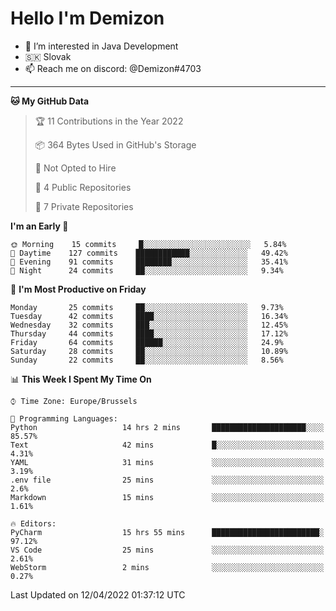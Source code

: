 # Hello I'm Demizon
- 👀 I’m interested in Java Development
- 🇸🇰 Slovak
- 📫 Reach me on discord: @Demizon#4703
<hr>

<!--START_SECTION:waka-->
**🐱 My GitHub Data** 

> 🏆 11 Contributions in the Year 2022
 > 
> 📦 364 Bytes Used in GitHub's Storage 
 > 
> 🚫 Not Opted to Hire
 > 
> 📜 4 Public Repositories 
 > 
> 🔑 7 Private Repositories  
 > 
**I'm an Early 🐤** 

```text
🌞 Morning    15 commits     █░░░░░░░░░░░░░░░░░░░░░░░░   5.84% 
🌆 Daytime    127 commits    ████████████░░░░░░░░░░░░░   49.42% 
🌃 Evening    91 commits     ████████░░░░░░░░░░░░░░░░░   35.41% 
🌙 Night      24 commits     ██░░░░░░░░░░░░░░░░░░░░░░░   9.34%

```
📅 **I'm Most Productive on Friday** 

```text
Monday       25 commits     ██░░░░░░░░░░░░░░░░░░░░░░░   9.73% 
Tuesday      42 commits     ████░░░░░░░░░░░░░░░░░░░░░   16.34% 
Wednesday    32 commits     ███░░░░░░░░░░░░░░░░░░░░░░   12.45% 
Thursday     44 commits     ████░░░░░░░░░░░░░░░░░░░░░   17.12% 
Friday       64 commits     ██████░░░░░░░░░░░░░░░░░░░   24.9% 
Saturday     28 commits     ██░░░░░░░░░░░░░░░░░░░░░░░   10.89% 
Sunday       22 commits     ██░░░░░░░░░░░░░░░░░░░░░░░   8.56%

```


📊 **This Week I Spent My Time On** 

```text
⌚︎ Time Zone: Europe/Brussels

💬 Programming Languages: 
Python                   14 hrs 2 mins       █████████████████████░░░░   85.57% 
Text                     42 mins             █░░░░░░░░░░░░░░░░░░░░░░░░   4.31% 
YAML                     31 mins             ░░░░░░░░░░░░░░░░░░░░░░░░░   3.19% 
.env file                25 mins             ░░░░░░░░░░░░░░░░░░░░░░░░░   2.6% 
Markdown                 15 mins             ░░░░░░░░░░░░░░░░░░░░░░░░░   1.61%

🔥 Editors: 
PyCharm                  15 hrs 55 mins      ████████████████████████░   97.12% 
VS Code                  25 mins             ░░░░░░░░░░░░░░░░░░░░░░░░░   2.61% 
WebStorm                 2 mins              ░░░░░░░░░░░░░░░░░░░░░░░░░   0.27%

```


 Last Updated on 12/04/2022 01:37:12 UTC
<!--END_SECTION:waka-->

